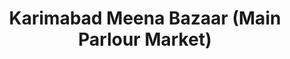---
title: "Karimabad Meena Bazaar (Main Parlour Market)"
url: /karachi/karimabad-meena-bazaar-main-parlour-market/
shop: mall
---
